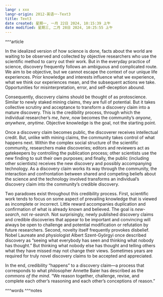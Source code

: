 ```yaml
---
langr : xxx
langr-origin: 2012-英语一-Text3
title: Text3
date created: 星期一, 一月 22日 2024, 10:15:39 上午
date modified: 星期三, 二月 28日 2024, 10:25:55 上午
---
```


^^^article

In the idealized version of how science is done, facts about the world are waiting to be observed and collected by objective researchers who use the scientific method to carry out their work. But in the everyday practice of science, discovery frequently follows an ambiguous and complicated route. We aim to be objective, but we cannot escape the context of our unique life experiences. Prior knowledge and interests influence what we experience, what we think our experiences mean, and the subsequent actions we take. Opportunities for misinterpretation, error, and self-deception abound.

Consequently, discovery claims should be thought of as protoscience. Similar to newly staked mining claims, they are full of potential. But it takes collective scrutiny and acceptance to transform a discovery claim into a mature discovery. This is the credibility process, through which the individual researcher’s _me_, _here_, _now_ becomes the community’s _anyone_, _anywhere_, _anytime_. Objective knowledge is the goal, not the starting point.

Once a discovery claim becomes public, the discoverer receives intellectual credit. But, unlike with mining claims, the community takes control of what happens next. Within the complex social structure of the scientific community, researchers make discoveries; editors and reviewers act as gatekeepers by controlling the publication process; other scientists use the new finding to suit their own purposes; and finally, the public (including other scientists) receives the new discovery and possibly accompanying technology. As a discovery claim works its way through the community, the interaction and confrontation between shared and competing beliefs about the science and the technology involved transforms an individual’s discovery claim into the community’s credible discovery.

Two paradoxes exist throughout this credibility process. First, scientific work tends to focus on some aspect of prevailing knowledge that is viewed as incomplete or incorrect. Little reward accompanies duplication and confirmation of what is already known and believed. The goal is _new-search_, not _re-search_. Not surprisingly, newly published discovery claims and credible discoveries that appear to be important and convincing will always be open to challenge and potential modification or refutation by future researchers. Second, novelty itself frequently provokes disbelief. Nobel Laureate and physiologist Albert Szent-Györgyi once described discovery as “seeing what everybody has seen and thinking what nobody has thought.” But thinking what nobody else has thought and telling others what they have missed may not change their views. Sometimes years are required for truly novel discovery claims to be accepted and appreciated.

In the end, credibility “happens” to a discovery claim—a process that corresponds to what philosopher Annette Baier has described as the _commons of the mind_. “We reason together, challenge, revise, and complete each other’s reasoning and each other’s conceptions of reason.”




^^^words
^^^notes
